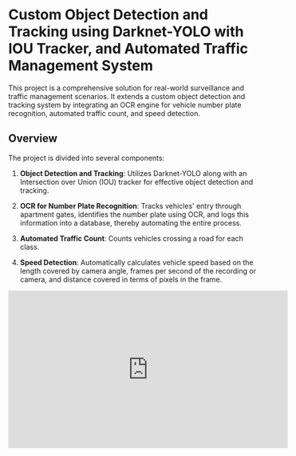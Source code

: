 # Custom Object Detection and Tracking using Darknet-YOLO with IOU Tracker, and Automated Traffic Management System

This project is a comprehensive solution for real-world surveillance and traffic management scenarios. It extends a custom object detection and tracking system by integrating an OCR engine for vehicle number plate recognition, automated traffic count, and speed detection.

## Overview

The project is divided into several components:

1. **Object Detection and Tracking**: Utilizes Darknet-YOLO along with an Intersection over Union (IOU) tracker for effective object detection and tracking.

2. **OCR for Number Plate Recognition**: Tracks vehicles' entry through apartment gates, identifies the number plate using OCR, and logs this information into a database, thereby automating the entire process.

3. **Automated Traffic Count**: Counts vehicles crossing a road for each class.

4. **Speed Detection**: Automatically calculates vehicle speed based on the length covered by camera angle, frames per second of the recording or camera, and distance covered in terms of pixels in the frame. 

<iframe width="560" height="315" src="https://www.youtube.com/embed/tJK87SM5LLc?si=OwizGLkY26OqEQNn" title="YouTube video player" frameborder="0" allow="accelerometer; autoplay; clipboard-write; encrypted-media; gyroscope; picture-in-picture; web-share" allowfullscreen></iframe>



